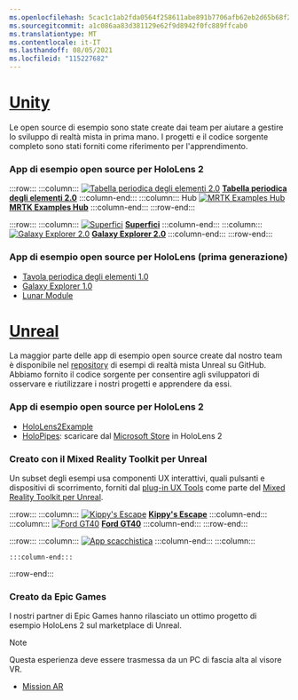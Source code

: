 ```yaml
---
ms.openlocfilehash: 5cac1c1ab2fda0564f258611abe891b7706afb62eb2d65b68f234f333fa28a98
ms.sourcegitcommit: a1c086aa83d381129e62f9d8942f0fc889ffcab0
ms.translationtype: MT
ms.contentlocale: it-IT
ms.lasthandoff: 08/05/2021
ms.locfileid: "115227682"
---
```

# <a name="unity"></a>[Unity](#tab/unity)

Le open source di esempio sono state create dai team per aiutare a gestire lo sviluppo di realtà mista in prima mano. I progetti e il codice sorgente completo sono stati forniti come riferimento per l'apprendimento.

### <a name="hololens-2-open-source-sample-apps"></a>App di esempio open source per HoloLens 2

:::row:::
    :::column:::
       [ ![ Tabella periodica degli elementi 2.0](../images/MRDL_PeriodicTable.jpg)](../unity/periodic-table-of-the-elements-2.md) **[Tabella periodica degli elementi 2.0](../unity/periodic-table-of-the-elements-2.md)**
    :::column-end:::
    :::column:::
       Hub [ ![ MRTK Examples Hub](../images/MRTKExamplesHub.png)](/windows/mixed-reality/mrtk-unity/features/example-scenes/example-hub) **[MRTK Examples Hub](/windows/mixed-reality/mrtk-unity/features/example-scenes/example-hub)**
    :::column-end:::
:::row-end:::

:::row:::
    :::column:::
       [ ![ Superfici](../images/MRDL_Surfaces.jpg)](../unity/sampleapp-surfaces.md) **[Superfici](../unity/sampleapp-surfaces.md)**
    :::column-end:::
    :::column:::
       [ ![ Galaxy Explorer 2.0](../images/GalaxyExplorer2.jpg)](../unity/galaxy-explorer-update.md) **[Galaxy Explorer 2.0](../unity/galaxy-explorer-update.md)**
    :::column-end:::
:::row-end:::

### <a name="hololens-1st-gen-open-source-sample-apps"></a>App di esempio open source per HoloLens (prima generazione)

* [Tavola periodica degli elementi 1.0](../unity/periodic-table-of-the-elements.md)
* [Galaxy Explorer 1.0](../unity/galaxy-explorer.md)
* [Lunar Module](../unity/lunar-module.md)

# <a name="unreal"></a>[Unreal](#tab/unreal)

La maggior parte delle app di esempio open source create dal nostro team è disponibile nel [repository](https://github.com/microsoft/MixedReality-Unreal-Samples) di esempi di realtà mista Unreal su GitHub. Abbiamo fornito il codice sorgente per consentire agli sviluppatori di osservare e riutilizzare i nostri progetti e apprendere da essi.

### <a name="hololens-2-open-source-sample-apps"></a>App di esempio open source per HoloLens 2

* [HoloLens2Example](https://github.com/microsoft/MixedReality-Unreal-Samples/tree/master/HoloLens2Example)
* [HoloPipes](https://github.com/microsoft/MixedReality-Unreal-HoloPipes): scaricare dal [Microsoft Store](https://www.microsoft.com/p/holopipes/9mszb3nnrxn9) in HoloLens 2

### <a name="made-with-the-mixed-reality-toolkit-for-unreal"></a>Creato con il Mixed Reality Toolkit per Unreal

Un subset degli esempi usa componenti UX interattivi, quali pulsanti e dispositivi di scorrimento, forniti dal [plug-in UX Tools](https://aka.ms/uxt-unreal) come parte del [Mixed Reality Toolkit per Unreal](https://aka.ms/mrtk-unreal).

:::row:::
    :::column:::
       [ ![ Kippy's Escape](../unreal/images/KippysEscape_1920.jpg)](../unreal/unreal-kippys-escape.md) **[Kippy's Escape](../unreal/unreal-kippys-escape.md)**
    :::column-end:::
    :::column:::
       [ ![ Ford GT40](../unreal/images/ford-gt40-hero_1920.jpg)](../unreal/unreal-ford-gt40.md) **[Ford GT40](../unreal/unreal-ford-gt40.md)**
    :::column-end:::
:::row-end:::

:::row:::
    :::column:::
       [ ![ App scacchistica](../images/Unreal_ChessApp.png)](https://github.com/microsoft/MixedReality-Unreal-Samples/tree/master/ChessApp) **[](https://github.com/microsoft/MixedReality-Unreal-Samples/tree/master/ChessApp)**
    :::column-end:::
    :::column:::

    :::column-end:::
:::row-end:::

### <a name="made-by-epic-games"></a>Creato da Epic Games

I nostri partner di Epic Games hanno rilasciato un ottimo progetto di esempio HoloLens 2 sul marketplace di Unreal.

> [!NOTE]
> Questa esperienza deve essere trasmessa da un PC di fascia alta al visore VR.

* [Mission AR](https://docs.unrealengine.com/Resources/Showcases/MissionAR/index.html)
